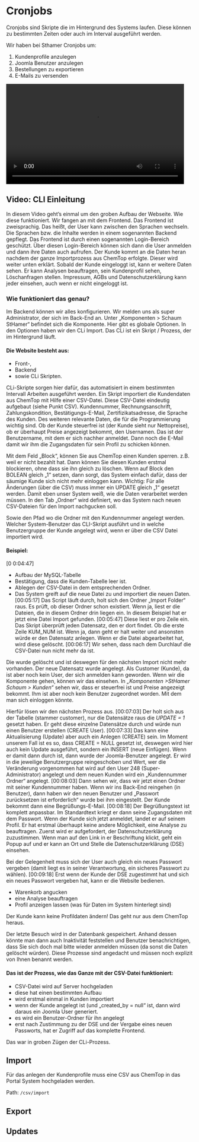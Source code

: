 # Cronjobs

Cronjobs sind Skripte die im Hintergrund des Systems laufen. Diese können zu bestimmten Zeiten oder auch im Interval ausgeführt werden.

Wir haben bei Sthamer Cronjobs um:

1. Kundenprofile anzulegen
2. Joomla Benutzer anzulegen
3. Bestellungen zu exportieren
4. E-Mails zu versenden 

<video width="480" height="270" controls>
  <source src="/mp4/CLI-Import.mp4" type="video/mp4">
  Your browser does not support the video tag.
</video> 


## Video: CLI Einleitung
In diesem Video geht’s einmal um den groben Aufbau der Webseite. Wie diese funktioniert. Wir fangen an mit dem Frontend. Das Frontend ist zweisprachig. Das heißt, der User kann zwischen den Sprachen wechseln. Die Sprachen bzw. die Inhalte werden in einem sogenannten Backend gepflegt.
Das Frontend ist durch einen sogenannten Login-Bereich geschützt. Über diesen Login-Bereich können sich dann die User anmelden und dann ihre Daten auch aufrufen. Der Kunde kommt an die Daten heran nachdem der ganze Importprozess aus ChemTop erfolgte. Dieser wird weiter unten erklärt. Sobald der Kunde eingeloggt ist, kann er weitere Daten sehen. Er kann Analysen beauftragen, sein Kundenprofil sehen, Löschanfragen stellen. Impressum, AGBs und Datenschutzerklärung kann jeder einsehen, auch wenn er nicht eingeloggt ist.

### Wie funktioniert das genau?
 Im Backend können wir alles konfigurieren. Wir melden uns als super Administrator, der sich im Back-End an. Unter „Komponenten > Schaum StHamer“ befindet sich die Komponente.
Hier gibt es globale Optionen. In den Optionen haben wir den CLi Import. Das CLi  ist ein Skript / Prozess, der im Hintergrund läuft.

#### Die Website besteht aus:
- Front-,
- Backend
- sowie CLi Skripten.

CLi-Skripte sorgen hier dafür, das automatisiert in einem bestimmten Intervall Arbeiten ausgeführt werden. Ein Skript importiert die Kundendaten aus ChemTop mit Hilfe einer CSV-Datei. Diese CSV-Datei eindeutig aufgebaut (siehe Punkt CSV).
Kundennummer, Rechnungsanschrift, Zahlungskondition, Bestätigungs-E-Mail, Zertifizikatsadresse, die Sprache des Kunden. Des weiteren relevante Daten, die für die Programmierung wichtig sind. Ob der Kunde steuerfrei ist (der Kunde sieht nur Nettopreise), ob er überhaupt Preise angezeigt bekommt, den Usernamen. Das ist der Benutzername, mit dem er sich nachher anmeldet. Dann noch die E-Mail damit wir ihm die Zugangsdaten für sein Profil zu schicken können.

Mit dem Feld „Block“, können Sie aus ChemTop einen Kunden sperren. z.B. weil er nicht bezahlt hat. Dann können Sie diesen Kunden erstmal blockieren, ohne dass sie ihn gleich zu löschen. Wenn auf Block den BOLEAN gleich „1“ setzen, dann sorgt, das System einfach dafür, dass der säumige Kunde sich nicht mehr einloggen kann.
Wichtig: Für alle Änderungen (über die CSV) muss immer ein UPDATE gleich „1“ gesetzt werden. Damit eben unser System weiß, wie die Daten verarbeitet werden müssen.
In den Tab „Ordner“ wird definiert, wo das System nach neuen CSV-Dateien für den Import nachgucken soll.

Sowie den Pfad wo die  Ordner mit den Kundennummer angelegt werden.
Welcher System-Benutzer das CLI-Skript ausführt und in welche Benutzergruppe der Kunde angelegt wird, wenn er über die CSV Datei importiert wird. 

#### Beispiel:
[0 0:04:47]
- Aufbau der MySQL-Tabelle
- Bestätigung, dass die Kunden-Tabelle leer ist.
- Ablegen der CSV-Datei in dem entsprechenden Ordner.
- Das System greift auf die neue Datei zu und importiert die neuen Daten.
[00:05:17]
Das Script läuft durch, holt sich den Ordner „Import Folder“ raus. Es prüft, ob dieser Ordner schon existiert. Wenn ja, liest er die Dateien, die in diesem Ordner drin liegen ein. In diesem Beispiel hat er jetzt eine Datei Import gefunden.
[00:05:47]
Diese liest er pro Zeile ein. Das Skript überprüft jeden Datensatz, den er dort findet.  Ob die erste Zeile KUM_NUM ist. Wenn ja, dann geht er halt weiter und ansonsten würde er den Datensatz anlegen. Wenn er die Datei abgearbeitet hat, wird diese gelöscht.
[00:06:17]
Wir sehen, dass nach dem Durchlauf die CSV-Datei nun nicht mehr da ist. 

Die wurde gelöscht und ist deswegen für den nächsten Import nicht mehr vorhanden. Der neue Datensatz wurde angelegt. Als Customer (Kunde), da ist aber noch kein User, der sich anmelden kann geworden.
Wenn wir die Komponente gehen, können wir das einsehen. In *„Komponenten >StHamer Schaum > Kunden“* sehen wir, dass er steuerfrei ist und Preise angezeigt bekommt. Ihm ist aber noch kein Benutzer zugeordnet worden. Mit dem man sich einloggen könnte.

Hierfür lösen wir den nächsten Prozess aus.
[00:07:03] 
Der holt sich aus der Tabelle (stammer customer), nur die Datensätze raus die *UPDATE = 1* gesetzt haben. Er geht diese einzelne Datensätze durch und würde  nun einen Benutzer erstellen (CREATE User).
[00:07:33]
Das kann eine Aktualisierung (Update) aber auch ein Anlegen (CREATE) sein. Im Moment unserem Fall ist es so, dass CREATE = NULL gesetzt ist, deswegen wird hier auch kein Update ausgeführt, sondern ein INSERT (neue Einfügen). Wenn er damit dann durch ist, dann wurde der Joomla-Benutzer angelegt. Er wird in die jeweilige Benutzergruppe reingeschoben und Wert, wer die Veränderung vorgenommen hat wird auf den User 248 (Super-Administrator) angelegt und dem neuen Kunden wird ein „Kundennummer Ordner“ angelegt.
[00:08:03]
Dann sehen wir, dass wir jetzt einen Ordner mit seiner Kundennummer haben. Wenn wir ins Back-End reingehen (in Benutzer), dann haben wir den neuen Benutzer und „Passwort zurücksetzen ist erforderlich“ wurde bei ihm eingestellt. Der Kunde bekommt dann eine Begrüßungs-E-Mail.
[00:08:18]
Der Begrüßungstext ist komplett anpassbar. Im Standardtext kriegt er dann seine Zugangsdaten mit dem Passwort. Wenn der Kunde sich jetzt anmeldet, landet er auf seinem Profil.
Er hat erstmal überhaupt keine andere Möglichkeit, eine Analyse zu beauftragen. Zuerst wird er aufgefordert, der Datenschutzerklärung zuzustimmen. Wenn man auf den Link in er Beschriftung klickt, geht ein Popup auf und er kann an Ort und Stelle die Datenschutzerklärung (DSE) einsehen.

Bei der Gelegenheit muss sich der User auch gleich ein neues Passwort vergeben (damit liegt es in seiner Verantwortung, ein sicheres Passwort zu wählen).
[00:09:18]
Erst wenn der Kunde der DSE zugestimmt hat und sich ein neues Passwort vergeben hat, kann er die Website bedienen.
- Warenkorb angucken
- eine Analyse beauftragen
- Profil anzeigen lassen (was für Daten im System hinterlegt sind)

Der Kunde kann keine Profildaten ändern! Das geht nur aus dem ChemTop heraus.

Der letzte Besuch wird in der Datenbank gespeichert. Anhand dessen könnte man dann auch Inaktivität feststellen und Benutzer benachrichtigen,  dass Sie sich doch mal bitte wieder anmelden müssen (da sonst die Daten gelöscht würden).
Diese Prozesse sind angedacht und müssen noch explizit von Ihnen benannt werden.

#### Das ist der Prozess, wie das Ganze mit der CSV-Datei funktioniert:
- CSV-Datei wird auf Server hochgeladen
- diese hat einen bestimmten Aufbau
- wird erstmal einmal in Kunden importiert
- wenn der Kunde angelegt ist (und „created_by = null“ ist, dann wird daraus ein Joomla User generiert.
- es wird ein Benutzer-Ordner für ihn angelegt
- erst nach Zustimmung zu der DSE und der Vergabe eines neuen Passworts, hat er Zugriff auf das komplette Frontend.

Das war in groben Zügen der CLi-Prozess.

## Import

Für das anlegen der Kundenprofile muss eine CSV aus ChemTop in das Portal System hochgeladen werden.

Path: `/csv/import`

 



## Export

## Updates
